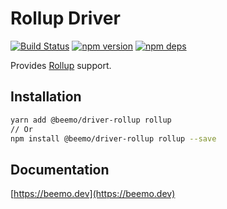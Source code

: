 # Rollup Driver

[![Build Status](https://github.com/beemojs/beemo/workflows/Build/badge.svg)](https://github.com/beemojs/beemo/actions?query=branch%3Amaster)
[![npm version](https://badge.fury.io/js/%40beemo%2Fdriver-rollup.svg)](https://www.npmjs.com/package/@beemo/driver-rollup)
[![npm deps](https://david-dm.org/beemojs/beemo.svg?path=packages/driver-rollup)](https://www.npmjs.com/package/@beemo/driver-rollup)

Provides [Rollup](https://github.com/rollup/rollup) support.

## Installation

```bash
yarn add @beemo/driver-rollup rollup
// Or
npm install @beemo/driver-rollup rollup --save
```

## Documentation

[https://beemo.dev](https://beemo.dev)
